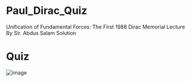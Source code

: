# Paul_Dirac_Quiz
Unification of Fundamental Forces: The First 1988 Dirac Memorial Lecture  By Sir. Abdus Salam Solution  
# Quiz 
![image](https://github.com/user-attachments/assets/90275c76-211a-4861-84e5-de4f47da3743)


